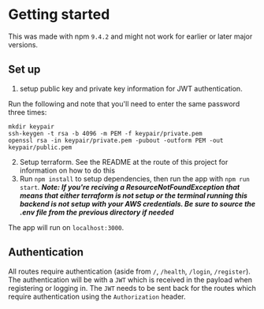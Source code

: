 # Getting started
This was made with npm `9.4.2` and might not work for earlier or later major versions.

## Set up
1. setup public key and private key information for JWT authentication.

Run the following and note that you'll need to enter the same password three times:
```
mkdir keypair
ssh-keygen -t rsa -b 4096 -m PEM -f keypair/private.pem
openssl rsa -in keypair/private.pem -pubout -outform PEM -out keypair/public.pem
```

2. Setup terraform. See the README at the route of this project for information on how to do this
3. Run `npm install` to setup dependencies, then run the app with `npm run start`. **<i>Note: If you're reciving a ResourceNotFoundException that means that either terraform is not setup or the terminal running this backend is not setup with your AWS credentials. Be sure to source the .env file from the previous directory if needed</i>**

The app will run on `localhost:3000`.

## Authentication
All routes require authentication (aside from `/`, `/health`, `/login`, `/register`). The authentication will be with a `JWT` which is received in the payload when registering or logging in. The `JWT` needs to be sent back for the routes which require authentication using the `Authorization` header.